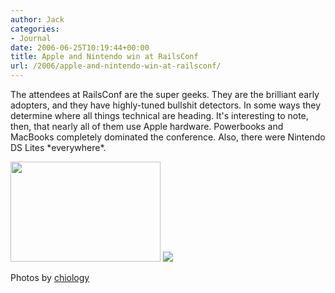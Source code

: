 ```yaml
---
author: Jack
categories:
- Journal
date: 2006-06-25T10:19:44+00:00
title: Apple and Nintendo win at RailsConf
url: /2006/apple-and-nintendo-win-at-railsconf/
---
```


The attendees at RailsConf are the super geeks. They are the brilliant early adopters, and they have highly-tuned bullshit detectors. In some ways they determine where all things technical are heading. It's interesting to note, then, that nearly all of them use Apple hardware. Powerbooks and MacBooks completely dominated the conference. Also, there were Nintendo DS Lites \*everywhere\*. 



[<img width="240" height="160" src="http://static.flickr.com/49/174371229_0b742f703f_m.jpg" />][1] ![][2]

Photos by [chiology][3]

 [1]: http://www.flickr.com/photos/chiology/174371229/
 [2]: http://static.flickr.com/45/174371411_9d3e802d9a_m.jpg
 [3]: http://www.flickr.com/photos/chiology/
